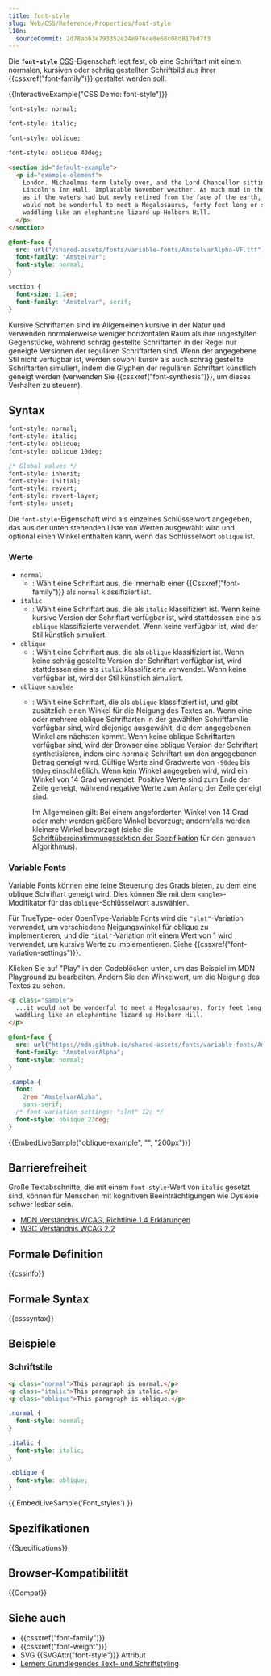 ```yaml
---
title: font-style
slug: Web/CSS/Reference/Properties/font-style
l10n:
  sourceCommit: 2d78abb3e793352e24e976ce0e68c08d817bd7f3
---
```


Die **`font-style`** [CSS](/de/docs/Web/CSS)-Eigenschaft legt fest, ob eine Schriftart mit einem normalen, kursiven oder schräg gestellten Schriftbild aus ihrer {{cssxref("font-family")}} gestaltet werden soll.

{{InteractiveExample("CSS Demo: font-style")}}

```css interactive-example-choice
font-style: normal;
```

```css interactive-example-choice
font-style: italic;
```

```css interactive-example-choice
font-style: oblique;
```

```css interactive-example-choice
font-style: oblique 40deg;
```

```html interactive-example
<section id="default-example">
  <p id="example-element">
    London. Michaelmas term lately over, and the Lord Chancellor sitting in
    Lincoln's Inn Hall. Implacable November weather. As much mud in the streets
    as if the waters had but newly retired from the face of the earth, and it
    would not be wonderful to meet a Megalosaurus, forty feet long or so,
    waddling like an elephantine lizard up Holborn Hill.
  </p>
</section>
```

```css interactive-example
@font-face {
  src: url("/shared-assets/fonts/variable-fonts/AmstelvarAlpha-VF.ttf");
  font-family: "Amstelvar";
  font-style: normal;
}

section {
  font-size: 1.2em;
  font-family: "Amstelvar", serif;
}
```

Kursive Schriftarten sind im Allgemeinen kursive in der Natur und verwenden normalerweise weniger horizontalen Raum als ihre ungestylten Gegenstücke, während schräg gestellte Schriftarten in der Regel nur geneigte Versionen der regulären Schriftarten sind. Wenn der angegebene Stil nicht verfügbar ist, werden sowohl kursiv als auch schräg gestellte Schriftarten simuliert, indem die Glyphen der regulären Schriftart künstlich geneigt werden (verwenden Sie {{cssxref("font-synthesis")}}, um dieses Verhalten zu steuern).

## Syntax

```css
font-style: normal;
font-style: italic;
font-style: oblique;
font-style: oblique 10deg;

/* Global values */
font-style: inherit;
font-style: initial;
font-style: revert;
font-style: revert-layer;
font-style: unset;
```

Die `font-style`-Eigenschaft wird als einzelnes Schlüsselwort angegeben, das aus der unten stehenden Liste von Werten ausgewählt wird und optional einen Winkel enthalten kann, wenn das Schlüsselwort `oblique` ist.

### Werte

- `normal`
  - : Wählt eine Schriftart aus, die innerhalb einer {{Cssxref("font-family")}} als `normal` klassifiziert ist.
- `italic`
  - : Wählt eine Schriftart aus, die als `italic` klassifiziert ist. Wenn keine kursive Version der Schriftart verfügbar ist, wird stattdessen eine als `oblique` klassifizierte verwendet. Wenn keine verfügbar ist, wird der Stil künstlich simuliert.
- `oblique`
  - : Wählt eine Schriftart aus, die als `oblique` klassifiziert ist. Wenn keine schräg gestellte Version der Schriftart verfügbar ist, wird stattdessen eine als `italic` klassifizierte verwendet. Wenn keine verfügbar ist, wird der Stil künstlich simuliert.
- `oblique` [`<angle>`](/de/docs/Web/CSS/angle)
  - : Wählt eine Schriftart, die als `oblique` klassifiziert ist, und gibt zusätzlich einen Winkel für die Neigung des Textes an. Wenn eine oder mehrere oblique Schriftarten in der gewählten Schriftfamilie verfügbar sind, wird diejenige ausgewählt, die dem angegebenen Winkel am nächsten kommt. Wenn keine oblique Schriftarten verfügbar sind, wird der Browser eine oblique Version der Schriftart synthetisieren, indem eine normale Schriftart um den angegebenen Betrag geneigt wird. Gültige Werte sind Gradwerte von `-90deg` bis `90deg` einschließlich. Wenn kein Winkel angegeben wird, wird ein Winkel von 14 Grad verwendet. Positive Werte sind zum Ende der Zeile geneigt, während negative Werte zum Anfang der Zeile geneigt sind.

    Im Allgemeinen gilt: Bei einem angeforderten Winkel von 14 Grad oder mehr werden größere Winkel bevorzugt; andernfalls werden kleinere Winkel bevorzugt (siehe die [Schriftübereinstimmungssektion der Spezifikation](https://drafts.csswg.org/css-fonts-4/#font-matching-algorithm) für den genauen Algorithmus).

### Variable Fonts

Variable Fonts können eine feine Steuerung des Grads bieten, zu dem eine oblique Schriftart geneigt wird. Dies können Sie mit dem `<angle>`-Modifikator für das `oblique`-Schlüsselwort auswählen.

Für TrueType- oder OpenType-Variable Fonts wird die `"slnt"`-Variation verwendet, um verschiedene Neigungswinkel für oblique zu implementieren, und die `"ital"`-Variation mit einem Wert von 1 wird verwendet, um kursive Werte zu implementieren. Siehe {{cssxref("font-variation-settings")}}.

Klicken Sie auf "Play" in den Codeblöcken unten, um das Beispiel im MDN Playground zu bearbeiten. Ändern Sie den Winkelwert, um die Neigung des Textes zu sehen.

```html live-sample___oblique-example
<p class="sample">
  ...it would not be wonderful to meet a Megalosaurus, forty feet long or so,
  waddling like an elephantine lizard up Holborn Hill.
</p>
```

```css live-sample___oblique-example
@font-face {
  src: url("https://mdn.github.io/shared-assets/fonts/variable-fonts/AmstelvarAlpha-VF.ttf");
  font-family: "AmstelvarAlpha";
  font-style: normal;
}

.sample {
  font:
    2rem "AmstelvarAlpha",
    sans-serif;
  /* font-variation-settings: "slnt" 12; */
  font-style: oblique 23deg;
}
```

{{EmbedLiveSample("oblique-example", "", "200px")}}

## Barrierefreiheit

Große Textabschnitte, die mit einem `font-style`-Wert von `italic` gesetzt sind, können für Menschen mit kognitiven Beeinträchtigungen wie Dyslexie schwer lesbar sein.

- [MDN Verständnis WCAG, Richtlinie 1.4 Erklärungen](/de/docs/Web/Accessibility/Guides/Understanding_WCAG/Perceivable#guideline_1.4_make_it_easier_for_users_to_see_and_hear_content_including_separating_foreground_from_background)
- [W3C Verständnis WCAG 2.2](https://w3c.github.io/wcag/guidelines/22/#visual-presentation)

## Formale Definition

{{cssinfo}}

## Formale Syntax

{{csssyntax}}

## Beispiele

### Schriftstile

```html hidden
<p class="normal">This paragraph is normal.</p>
<p class="italic">This paragraph is italic.</p>
<p class="oblique">This paragraph is oblique.</p>
```

```css
.normal {
  font-style: normal;
}

.italic {
  font-style: italic;
}

.oblique {
  font-style: oblique;
}
```

{{ EmbedLiveSample('Font_styles') }}

## Spezifikationen

{{Specifications}}

## Browser-Kompatibilität

{{Compat}}

## Siehe auch

- {{cssxref("font-family")}}
- {{cssxref("font-weight")}}
- SVG {{SVGAttr("font-style")}} Attribut
- [Lernen: Grundlegendes Text- und Schriftstyling](/de/docs/Learn_web_development/Core/Text_styling/Fundamentals)
